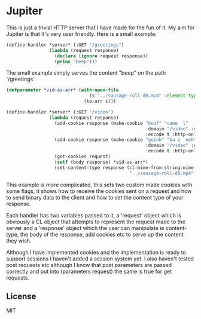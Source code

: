 # Jupiter


This is just a trivial HTTP server that I have made for the fun of it.
My aim for Jupiter is that It's very user friendly. Here is a small example: 
```lisp
(define-handler *server* (:GET "/greetings")
                (lambda (request response)
                  (declare (ignore request response))
                  (princ "beep")))
```
The small example simply serves the content "beep" on the path '/greetings'.
```lisp
(defparameter *vid-as-arr* (with-open-file
                               (s "../sausage-roll-d0.mp4" :element-type '(unsigned-byte 8))
                             (to-arr s)))

(define-handler *server* (:GET "/video")
                (lambda (request response)
                  (add-cookie response (make-cookie "boof" "came  l"
                                                    :domain "/video" :comment "boink"
                                                    :encode t :http-only t))
                  (add-cookie response (make-cookie "goink" "ba z  nok"
                                                    :domain "/video" :comment "boink"
                                                    :encode t :http-only t))
                  (get-cookies request)
                  (setf (body response) *vid-as-arr*)
                  (set-content-type response (cl-mime-from-string:mime-type-from-string
                                              "../sausage-roll-d0.mp4"))))
```
This example is more complicated, this sets two custom made cookies with some flags, 
it shows how to receive the cookies sent on a request and how to send binary data to the client
and how to set the content type of your response.

Each handler has two variables passed to it, a 'request' object which is obviously a CL object that
attempts to represent the request made to the server and a 'response' object which the user can 
manipulate ie content-type, the body of the response, add cookies etc to serve up the content they wish. 

Although I have implemented cookies and the implementation is ready to support sessions I haven't
added a session system yet. I also haven't tested post requests etc although I know that post 
parameters are passed correctly and put into (parameters request) the same is true for get requests.



## License

MIT

